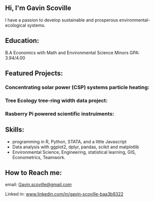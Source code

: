 ## Hi, I'm Gavin Scoville
I have a passion to develop sustainable and prosperous environmental-ecological systems. 

## Education: 
B.A Economics with Math and Environmental Science Minors 
GPA: 3.94/4.00 

## Featured Projects:

### Concentrating solar power (CSP) systems particle heating: 

### Tree Ecology tree-ring width data project: 

### Rasberry Pi powered scientific instruiments: 

## Skills: 
- programming in R, Python, STATA, and a little Javascript
- Data analysis with ggplot2, dplyr, pandas, scikit and matplotlib
- Environmental Science, Engineering, statistical learning, GIS, Econometrics, Teamwork.

## How to Reach me: 
email: Gavin.scoville@gmail.com 

Linked in: www.linkedin.com/in/gavin-scoville-baa3b8322

<!--





- 🌱 I’m currently learning ...
- 👯 I’m looking to collaborate on ...
- 🤔 I’m looking for help with ...
- 💬 Ask me about ...
- 📫 How to reach me: ...
- 😄 Pronouns: ...
- ⚡ Fun fact: ...
-->
